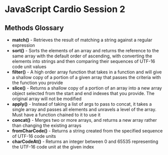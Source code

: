 # JavaScript Cardio Session 2

## Methods Glossary

- **match()** - Retrieves the result of matching a string against a regular expression
- **sort()** - Sorts the elements of an array and returns the reference to the same array with the default order of ascending, with converting the elements into strings and then comparing their sequences of UTF-16 code unit values
- **filter()** - A high order array function that takes in a function and will give a shallow copy of a portion of a given array that passes the criteria with the function you provide
- **slice()** - Returns a shallow copy of a portion of an array into a new array object selected from the start and end indexes that you provide. The original array will not be modified
- **apply()** - Instead of taking a list of args to pass to concat, it takes a single array and passes all elements and unravels a level of the array. Must have a function chained to it to use it
- **concat()** - Merges two or more arrays, and returns a new array rather than changing the existing arrays
- **fromCharCode()** - Returns a string created from the specified sequence of UTF-16 code units
- **charCodeAt()** - Returns an integer between 0 and 65535 representing the UTF-16 code unit at the given index
